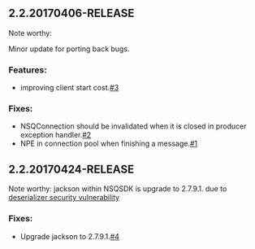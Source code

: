 ## 2.2.20170406-RELEASE
Note worthy:

Minor update for porting back bugs.
 
### Features:
+ improving client start cost.[#3](https://github.com/youzan/nsqJavaSDK/issues/3)

### Fixes:
+ NSQConnection should be invalidated when it is closed in producer exception handler.[#2](https://github.com/youzan/nsqJavaSDK/issues/2)
+ NPE in connection pool when finishing a message.[#1](https://github.com/youzan/nsqJavaSDK/issues/1)

## 2.2.20170424-RELEASE
Note worthy:
jackson within NSQSDK is upgrade to 2.7.9.1. due to [deserializer security vulnerability](https://github.com/FasterXML/jackson-databind/issues/1599)
### Fixes:
+ Upgrade jackson to 2.7.9.1.[#4](https://github.com/youzan/nsqJavaSDK/issues/4)